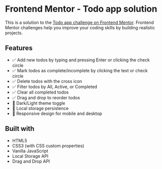 # Frontend Mentor - Todo app solution

This is a solution to the [Todo app challenge on Frontend Mentor](https://www.frontendmentor.io/challenges/todo-app-Su1_KokOW). Frontend Mentor challenges help you improve your coding skills by building realistic projects.

## Features

- ✅ Add new todos by typing and pressing Enter or clicking the check circle
- ✅ Mark todos as complete/incomplete by clicking the text or check circle
- ✅ Delete todos with the cross icon
- ✅ Filter todos by All, Active, or Completed
- ✅ Clear all completed todos
- ✅ Drag and drop to reorder todos
- 🌙 Dark/Light theme toggle
- 💾 Local storage persistence
- 📱 Responsive design for mobile and desktop

## Built with

- HTML5
- CSS3 (with CSS custom properties)
- Vanilla JavaScript
- Local Storage API
- Drag and Drop API
